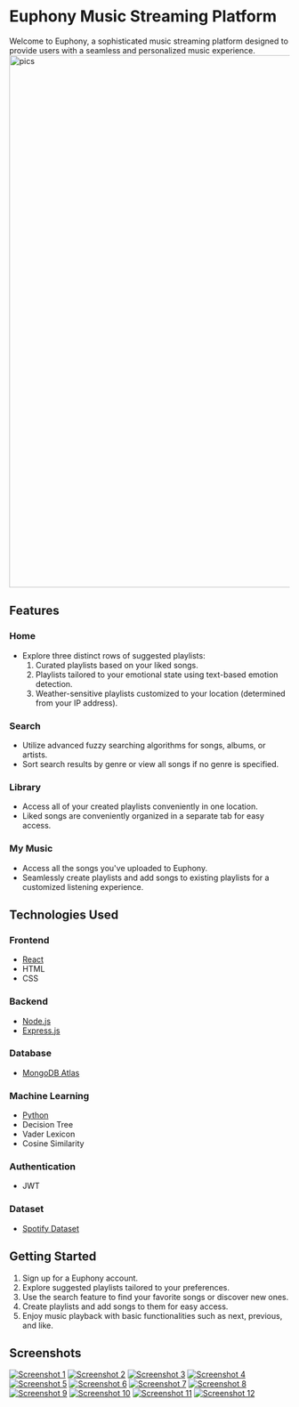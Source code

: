 # Euphony Music Streaming Platform

Welcome to Euphony, a sophisticated music streaming platform designed to provide users with a seamless and personalized music experience.
<img width="957" alt="pics" src="https://github.com/AkibNihal/Euphony/assets/126982931/effdb117-0e7a-4165-85cf-722e7f463815">

## Features

### Home
- Explore three distinct rows of suggested playlists:
  1. Curated playlists based on your liked songs.
  2. Playlists tailored to your emotional state using text-based emotion detection.
  3. Weather-sensitive playlists customized to your location (determined from your IP address).

### Search
- Utilize advanced fuzzy searching algorithms for songs, albums, or artists.
- Sort search results by genre or view all songs if no genre is specified.

### Library
- Access all of your created playlists conveniently in one location.
- Liked songs are conveniently organized in a separate tab for easy access.

### My Music
- Access all the songs you've uploaded to Euphony.
- Seamlessly create playlists and add songs to existing playlists for a customized listening experience.

## Technologies Used

### Frontend
- [React](https://reactjs.org/)
- HTML
- CSS

### Backend
- [Node.js](https://nodejs.org/)
- [Express.js](https://expressjs.com/)

### Database
- [MongoDB Atlas](https://www.mongodb.com/cloud/atlas)

### Machine Learning
- [Python](https://www.python.org/)
- Decision Tree
- Vader Lexicon
- Cosine Similarity

### Authentication
- JWT

### Dataset
- [Spotify Dataset](https://gigasheet.com/sample-data/spotify-dataset)
  
## Getting Started

1. Sign up for a Euphony account.
2. Explore suggested playlists tailored to your preferences.
3. Use the search feature to find your favorite songs or discover new ones.
4. Create playlists and add songs to them for easy access.
5. Enjoy music playback with basic functionalities such as next, previous, and like.

## Screenshots

[![Screenshot 1](screenshots/screenshot1.png)](screenshots/screenshot1.png)
[![Screenshot 2](screenshots/screenshot2.png)](screenshots/screenshot2.png)
[![Screenshot 3](screenshots/screenshot3.png)](screenshots/screenshot3.png)
[![Screenshot 4](screenshots/screenshot4.png)](screenshots/screenshot4.png)
[![Screenshot 5](screenshots/screenshot5.png)](screenshots/screenshot5.png)
[![Screenshot 6](screenshots/screenshot6.png)](screenshots/screenshot6.png)
[![Screenshot 7](screenshots/screenshot7.png)](screenshots/screenshot7.png)
[![Screenshot 8](screenshots/screenshot8.png)](screenshots/screenshot8.png)
[![Screenshot 9](screenshots/screenshot9.png)](screenshots/screenshot9.png)
[![Screenshot 10](screenshots/screenshot10.png)](screenshots/screenshot10.png)
[![Screenshot 11](screenshots/screenshot11.png)](screenshots/screenshot11.png)
[![Screenshot 12](screenshots/screenshot12.png)](screenshots/screenshot12.png)
